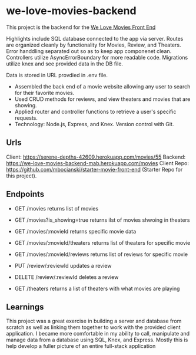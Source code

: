 # we-love-movies-backend

This project is the backend for the [We Love Movies Front End](https://github.com/Thinkful-Ed/starter-movie-front-end)

Highlights include SQL database connected to the app via server. Routes are organized cleanly by functionality for Movies, Review, and Theaters. Error handdling separated out so as to keep app componenet clean.
Controllers utilize AsyncErrorBoundary for more readable code. Migrations utilize knex and see provided data in the DB file.

Data is stored in URL provdied in .env file.

- Assembled the back end of a movie website allowing any user to search for their favorite movies.
- Used CRUD methods for reviews, and view theaters and movies that are showing. 
- Applied router and controller functions to retrieve a user's specific requests.
- Technology: Node.js, Express, and Knex. Version control with Git.

## Urls

Client: https://serene-depths-42609.herokuapp.com/movies/55
Backend: https://we-love-movies-backend-mab.herokuapp.com/movies
Client Repo: https://github.com/mbocianski/starter-movie-front-end (Starter Repo for this project).

## Endpoints

- GET /movies returns list of movies
- GET /movies?is_showing=true returns ilst of movies shwoing in theaters 
- GET /movies/:movieId returns specific movie data
- GET /movies/:movieId/theaters returns list of theaters for specific movie
- GET /movies/:movieId/reviews returns list of reviews for specific movie

- PUT /review/:reviewId updates a review
- DELETE /review/:reviewId deletes a review

- GET /theaters returns a list of theaters with what movies are playing

## Learnings

This project was a great exercise in building a server and database from scratch as well as linking them together to work with the provided client application. 
I became more comfortable in my ability to call, manipulate and manage data from a database using SQL, Knex, and Express. Mostly this is help develop a fuller picture of an entire full-stack application
